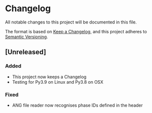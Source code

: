# Changelog
All notable changes to this project will be documented in this file.

The format is based on [Keep a Changelog](https://keepachangelog.com/en/1.0.0/),
and this project adheres to [Semantic Versioning](https://semver.org/spec/v2.0.0.html).

## [Unreleased]
### Added
- This project now keeps a Changelog
- Testing for Py3.9 on Linux and Py3.8 on OSX

### Fixed
- ANG file reader now recognises phase IDs defined in the header
